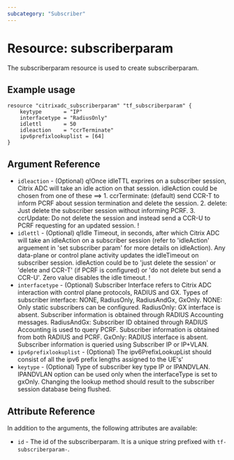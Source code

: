 ```yaml
---
subcategory: "Subscriber"
---
```


# Resource: subscriberparam

The subscriberparam resource is used to create subscriberparam.


## Example usage

```hcl
resource "citrixadc_subscriberparam" "tf_subscriberparam" {
	keytype       = "IP"
	interfacetype = "RadiusOnly"
	idlettl       = 50
	idleaction    = "ccrTerminate"
	ipv6prefixlookuplist = [64]
}
```


## Argument Reference

* `idleaction` - (Optional) q!Once idleTTL exprires on a subscriber session, Citrix ADC will take an idle action on that session. idleAction could be chosen from one of these ==> 1. ccrTerminate: (default) send CCR-T to inform PCRF about session termination and delete the session.   2. delete: Just delete the subscriber session without informing PCRF. 3. ccrUpdate: Do not delete the session and instead send a CCR-U to PCRF requesting for an updated session. !
* `idlettl` - (Optional) q!Idle Timeout, in seconds, after which Citrix ADC will take an idleAction on a subscriber session (refer to 'idleAction' arguement in 'set subscriber param' for more details on idleAction). Any data-plane or control plane activity updates the idleTimeout on subscriber session. idleAction could be to 'just delete the session' or 'delete and CCR-T' (if PCRF is configured) or 'do not delete but send a CCR-U'.  Zero value disables the idle timeout. !
* `interfacetype` - (Optional) Subscriber Interface refers to Citrix ADC interaction with control plane protocols, RADIUS and GX. Types of subscriber interface: NONE, RadiusOnly, RadiusAndGx, GxOnly. NONE: Only static subscribers can be configured. RadiusOnly: GX interface is absent. Subscriber information is obtained through RADIUS Accounting messages. RadiusAndGx: Subscriber ID obtained through RADIUS Accounting is used to query PCRF. Subscriber information is obtained from both RADIUS and PCRF. GxOnly: RADIUS interface is absent. Subscriber information is queried using Subscriber IP or IP+VLAN.
* `ipv6prefixlookuplist` - (Optional) The ipv6PrefixLookupList should consist of all the ipv6 prefix lengths assigned to the UE's'
* `keytype` - (Optional) Type of subscriber key type IP or IPANDVLAN. IPANDVLAN option can be used only when the interfaceType is set to gxOnly. Changing the lookup method should result to the subscriber session database being flushed.


## Attribute Reference

In addition to the arguments, the following attributes are available:

* `id` - The id of the subscriberparam. It is a unique string prefixed with `tf-subscriberparam-`.
